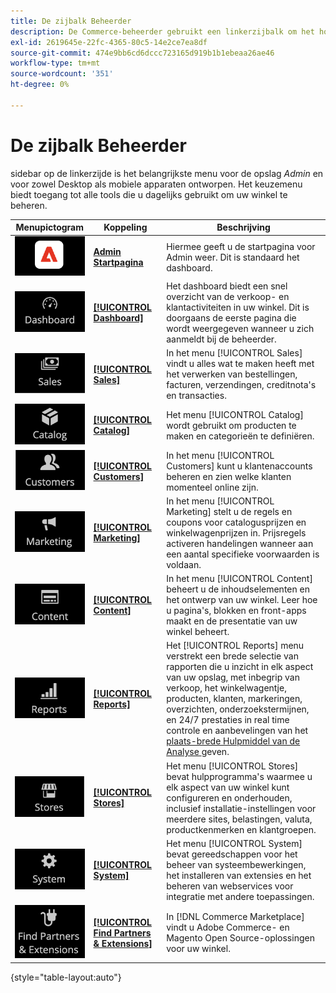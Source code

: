 ```yaml
---
title: De zijbalk Beheerder
description: De Commerce-beheerder gebruikt een linkerzijbalk om het hoofdmenu te openen. Handelaars hebben toegang tot alle beheerprogramma's die ze nodig hebben voor het configureren en beheren van hun winkel.
exl-id: 2619645e-22fc-4365-80c5-14e2ce7ea8df
source-git-commit: 474e9bb6cd6dccc723165d919b1b1ebeaa26ae46
workflow-type: tm+mt
source-wordcount: '351'
ht-degree: 0%

---
```


# De zijbalk Beheerder

sidebar op de linkerzijde is het belangrijkste menu voor de opslag _Admin_ en voor zowel Desktop als mobiele apparaten ontworpen. Het keuzemenu biedt toegang tot alle tools die u dagelijks gebruikt om uw winkel te beheren.

| Menupictogram | Koppeling | Beschrijving |
| --------- | ---- | ----------- |
| ![ Admin sidebar pictogram ](./assets/icon-admin-sidebar-logo.png) | **[Admin Startpagina](../configuration-reference/advanced/admin.md)** | Hiermee geeft u de startpagina voor Admin weer. Dit is standaard het dashboard. |
| ![ het menu van het Dashboard ](./assets/icon-admin-sidebar-dashboard.png) | **[[!UICONTROL Dashboard]](admin-dashboard.md)** | Het dashboard biedt een snel overzicht van de verkoop- en klantactiviteiten in uw winkel. Dit is doorgaans de eerste pagina die wordt weergegeven wanneer u zich aanmeldt bij de beheerder. |
| ![ het menu van de Verkoop ](./assets/icon-admin-sidebar-sales.png) | **[[!UICONTROL Sales]](../stores-purchase/sales-menu.md)** | In het menu [!UICONTROL Sales] vindt u alles wat te maken heeft met het verwerken van bestellingen, facturen, verzendingen, creditnota&#39;s en transacties. |
| ![ het menu van de Catalogus ](./assets/icon-admin-sidebar-catalog.png) | **[[!UICONTROL Catalog]](../catalog/catalog-menu.md)** | Het menu [!UICONTROL Catalog] wordt gebruikt om producten te maken en categorieën te definiëren. |
| ![ het menu van Klanten ](./assets/icon-admin-sidebar-customers.png) | **[[!UICONTROL Customers]](../customers/customers-introduction.md)** | In het menu [!UICONTROL Customers] kunt u klantenaccounts beheren en zien welke klanten momenteel online zijn. |
| ![ Marketing menu ](./assets/icon-admin-sidebar-marketing.png) | **[[!UICONTROL Marketing]](../merchandising-promotions/marketing-menu.md)** | In het menu [!UICONTROL Marketing] stelt u de regels en coupons voor catalogusprijzen en winkelwagenprijzen in. Prijsregels activeren handelingen wanneer aan een aantal specifieke voorwaarden is voldaan. |
| ![ het menu van de Inhoud ](./assets/icon-admin-sidebar-content.png) | **[[!UICONTROL Content]](../content-design/content-menu.md)** | In het menu [!UICONTROL Content] beheert u de inhoudselementen en het ontwerp van uw winkel. Leer hoe u pagina&#39;s, blokken en front-apps maakt en de presentatie van uw winkel beheert. |
| ![ het menu van Rapporten ](./assets/icon-admin-sidebar-reports.png) | **[[!UICONTROL Reports]](reports-menu.md)** | Het [!UICONTROL Reports] menu verstrekt een brede selectie van rapporten die u inzicht in elk aspect van uw opslag, met inbegrip van verkoop, het winkelwagentje, producten, klanten, markeringen, overzichten, onderzoekstermijnen, en 24/7 prestaties in real time controle en aanbevelingen van het [ plaats-brede Hulpmiddel van de Analyse ](https://experienceleague.adobe.com/nl/docs/commerce-operations/tools/site-wide-analysis-tool/intro) geven. |
| ![ het menu van Opslag ](./assets/icon-admin-sidebar-stores.png) | **[[!UICONTROL Stores]](../stores-purchase/stores-menu.md)** | Het menu [!UICONTROL Stores] bevat hulpprogramma&#39;s waarmee u elk aspect van uw winkel kunt configureren en onderhouden, inclusief installatie-instellingen voor meerdere sites, belastingen, valuta, productkenmerken en klantgroepen. |
| ![ het menu van het Systeem ](./assets/icon-admin-sidebar-system.png) | **[[!UICONTROL System]](../systems/system-menu.md)** | Het menu [!UICONTROL System] bevat gereedschappen voor het beheer van systeembewerkingen, het installeren van extensies en het beheren van webservices voor integratie met andere toepassingen. |
| ![ vind Uitbreidingen ](./assets/icon-admin-sidebar-extensions.png) | **[[!UICONTROL Find Partners & Extensions]](commerce-marketplace.md)** | In [!DNL Commerce Marketplace] vindt u Adobe Commerce- en Magento Open Source-oplossingen voor uw winkel. |

{style="table-layout:auto"}
